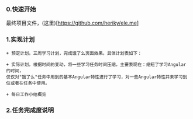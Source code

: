 ### 0.快速开始
最终项目文件，(这里)[https://github.com/heriky/ele.me]
### 1.实现计划

	+ 预定计划。三周学习计划，完成饿了么页面效果。具体计划表如下：

	+ 实际计划。根据时间的变动，将一些学习任务时间压缩，主要表现在：缩短了学习Angular的时间，
	仅仅对"饿了么"任务中用到的基本Angular特性进行了学习，对一些Angular特性并未学习到位或者在任务中使用。

	+ 每日工作小结概览

### 2.任务完成度说明
